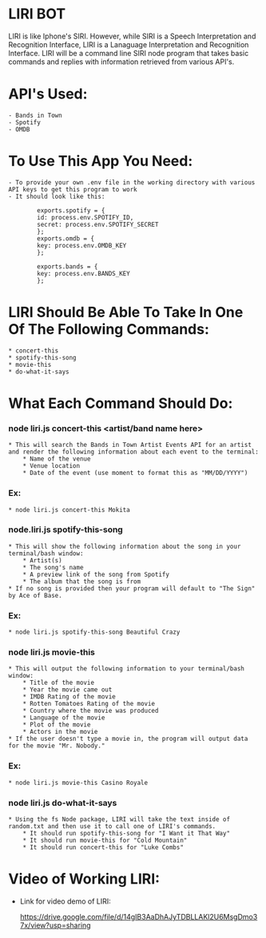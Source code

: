 # LIRI BOT

LIRI is like Iphone's SIRI. However, while SIRI is a Speech Interpretation and Recognition Interface, LIRI is a Lanaguage Interpretation and Recognition Interface. LIRI will be a command line SIRI node program that takes basic commands and replies with information retrieved from various API's.

# API's Used:

    - Bands in Town
    - Spotify
    - OMDB

# To Use This App You Need:

    - To provide your own .env file in the working directory with various API keys to get this program to work
    - It should look like this:

            exports.spotify = {
            id: process.env.SPOTIFY_ID,
            secret: process.env.SPOTIFY_SECRET
            };
            exports.omdb = {
            key: process.env.OMDB_KEY
            };

            exports.bands = {
            key: process.env.BANDS_KEY
            };

# LIRI Should Be Able To Take In One Of The Following Commands:

    * concert-this
    * spotify-this-song
    * movie-this
    * do-what-it-says

# What Each Command Should Do:

### node liri.js concert-this <artist/band name here>

    * This will search the Bands in Town Artist Events API for an artist and render the following information about each event to the terminal:
        * Name of the venue
        * Venue location
        * Date of the event (use moment to format this as "MM/DD/YYYY")

### Ex:

    * node liri.js concert-this Mokita

### node.liri.js spotify-this-song <song name here>

    * This will show the following information about the song in your terminal/bash window:
        * Artist(s)
        * The song's name
        * A preview link of the song from Spotify
        * The album that the song is from
    * If no song is provided then your program will default to "The Sign" by Ace of Base.

### Ex:

    * node liri.js spotify-this-song Beautiful Crazy

### node liri.js movie-this <movie name here>

    * This will output the following information to your terminal/bash window:
        * Title of the movie
        * Year the movie came out
        * IMDB Rating of the movie
        * Rotten Tomatoes Rating of the movie
        * Country where the movie was produced
        * Language of the movie
        * Plot of the movie
        * Actors in the movie
    * If the user doesn't type a movie in, the program will output data for the movie "Mr. Nobody."

### Ex:

    * node liri.js movie-this Casino Royale

### node liri.js do-what-it-says

    * Using the fs Node package, LIRI will take the text inside of random.txt and then use it to call one of LIRI's commands.
        * It should run spotify-this-song for "I Want it That Way"
        * It should run movie-this for "Cold Mountain"
        * It should run concert-this for "Luke Combs"

# Video of Working LIRI:
  * Link for video demo of LIRI:
  
       https://drive.google.com/file/d/14gIB3AaDhAJyTDBLLAKl2U6MsgDmo37x/view?usp=sharing
